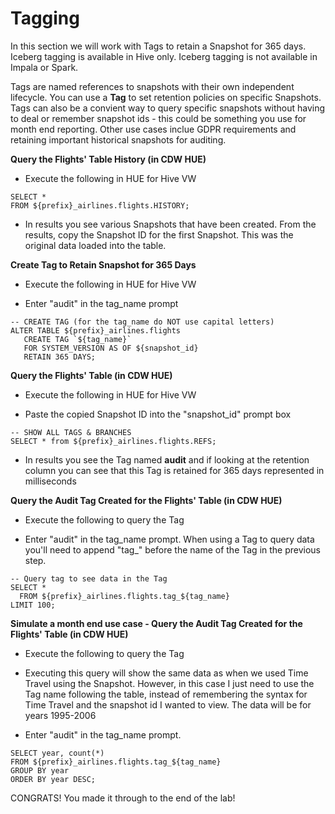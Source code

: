 # Tagging

In this section we will work with Tags to retain a Snapshot for 365 days.  Iceberg tagging is available in Hive only. Iceberg tagging is not available in Impala or Spark.

Tags are named references to snapshots with their own independent lifecycle.  You can use a <b>Tag</b> to set retention policies on specific Snapshots.  Tags can also be a convient way to query specific snapshots without having to deal or remember snapshot ids - this could be something you use for month end reporting. Other use cases inclue GDPR requirements and retaining important historical snapshots for auditing.

**Query the Flights' Table History (in CDW HUE)**

- Execute the following in HUE for Hive VW

```
SELECT *
FROM ${prefix}_airlines.flights.HISTORY;
```

- In results you see various Snapshots that have been created.  From the results, copy the Snapshot ID for the first Snapshot.  This was the original data loaded into the table.


**Create Tag to Retain Snapshot for 365 Days**

- Execute the following in HUE for Hive VW

- Enter "audit" in the tag_name prompt

```
-- CREATE TAG (for the tag_name do NOT use capital letters)
ALTER TABLE ${prefix}_airlines.flights 
   CREATE TAG `${tag_name}` 
   FOR SYSTEM_VERSION AS OF ${snapshot_id} 
   RETAIN 365 DAYS;
```

**Query the Flights' Table  (in CDW HUE)**

- Execute the following in HUE for Hive VW

- Paste the copied Snapshot ID into the "snapshot_id" prompt box

```
-- SHOW ALL TAGS & BRANCHES
SELECT * from ${prefix}_airlines.flights.REFS;
```

- In results you see the Tag named **audit** and if looking at the retention column you can see that this Tag is retained for 365 days represented in milliseconds

**Query the Audit Tag Created for the Flights' Table (in CDW HUE)**

- Execute the following to query the Tag

- Enter "audit" in the tag_name prompt.  When using a Tag to query data you'll need to append "tag_" before the name of the Tag in the previous step.


```
-- Query tag to see data in the Tag
SELECT *
  FROM ${prefix}_airlines.flights.tag_${tag_name}
LIMIT 100;
```

**Simulate a month end use case - Query the Audit Tag Created for the Flights' Table (in CDW HUE)**

- Execute the following to query the Tag

- Executing this query will show the same data as when we used Time Travel using the Snapshot.  However, in this case I just need to use the Tag name following the table, instead of remembering the syntax for Time Travel and the snapshot id I wanted to view.  The data will be for years 1995-2006

- Enter "audit" in the tag_name prompt.


```
SELECT year, count(*)
FROM ${prefix}_airlines.flights.tag_${tag_name}
GROUP BY year
ORDER BY year DESC;
```

CONGRATS! You made it through to the end of the lab!